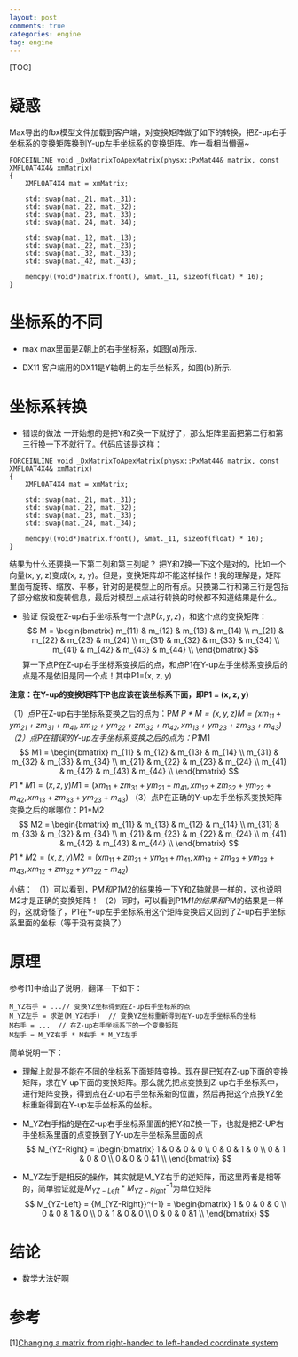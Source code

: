 ```yaml
---
layout: post
comments: true
categories: engine
tag: engine
---
```


[TOC]

# 疑惑
Max导出的fbx模型文件加载到客户端，对变换矩阵做了如下的转换，把Z-up右手坐标系的变换矩阵换到Y-up左手坐标系的变换矩阵。咋一看相当懵逼~

```
FORCEINLINE void _DxMatrixToApexMatrix(physx::PxMat44& matrix, const XMFLOAT4X4& xmMatrix)
{
    XMFLOAT4X4 mat = xmMatrix;    

    std::swap(mat._21, mat._31);
    std::swap(mat._22, mat._32);
    std::swap(mat._23, mat._33);
    std::swap(mat._24, mat._34);

    std::swap(mat._12, mat._13);
    std::swap(mat._22, mat._23);
    std::swap(mat._32, mat._33);
    std::swap(mat._42, mat._43);

    memcpy((void*)matrix.front(), &mat._11, sizeof(float) * 16);    
}
```

# 坐标系的不同

* max
max里面是Z朝上的右手坐标系，如图(a)所示.

* DX11
客户端用的DX11是Y轴朝上的左手坐标系，如图(b)所示.

# 坐标系转换
* 错误的做法
一开始想的是把Y和Z换一下就好了，那么矩阵里面把第二行和第三行换一下不就行了。代码应该是这样：
```
FORCEINLINE void _DxMatrixToApexMatrix(physx::PxMat44& matrix, const XMFLOAT4X4& xmMatrix)
{
    XMFLOAT4X4 mat = xmMatrix;    

    std::swap(mat._21, mat._31);
    std::swap(mat._22, mat._32);
    std::swap(mat._23, mat._33);
    std::swap(mat._24, mat._34);

    memcpy((void*)matrix.front(), &mat._11, sizeof(float) * 16);    
}
```
结果为什么还要换一下第二列和第三列呢？
把Y和Z换一下这个是对的，比如一个向量(x, y, z)变成(x, z, y)。但是，变换矩阵却不能这样操作！我的理解是，矩阵里面有旋转、缩放、平移，针对的是模型上的所有点。只换第二行和第三行是包括了部分缩放和旋转信息，最后对模型上点进行转换的时候都不知道结果是什么。

* 验证
假设在Z-up右手坐标系有一个点P$(x, y, z)$，和这个点的变换矩阵：
$$ M = 
    \begin{bmatrix}
    m_{11} & m_{12} & m_{13} & m_{14} \\
    m_{21} & m_{22} & m_{23} & m_{24} \\
    m_{31} & m_{32} & m_{33} & m_{34} \\
    m_{41} & m_{42} & m_{43} & m_{44} \\
    \end{bmatrix}
$$
算一下点P在Z-up右手坐标系变换后的点，和点P1在Y-up左手坐标系变换后的点是不是依旧是同一个点！其中P1=(x, z, y)

**注意：在Y-up的变换矩阵下P也应该在该坐标系下面，即P1 = (x, z, y)**

（1）点P在Z-up右手坐标系变换之后的点为：P*M
$P*M = (x, y, z)M = (xm_{11}+ym_{21}+zm_{31}+m_{41}, xm_{12}+ym_{22}+zm_{32}+m_{42}, xm_{13}+ym_{23}+zm_{33}+m_{43})$
（2）点P在错误的Y-up左手坐标系变换之后的点为：P1*M1
$$ M1 = 
    \begin{bmatrix}
    m_{11} & m_{12} & m_{13} & m_{14} \\
    m_{31} & m_{32} & m_{33} & m_{34} \\
    m_{21} & m_{22} & m_{23} & m_{24} \\
    m_{41} & m_{42} & m_{43} & m_{44} \\
    \end{bmatrix}
$$
$P1*M1 = (x, z, y)M1 = (xm_{11}+zm_{31}+ym_{21}+m_{41}, xm_{12}+zm_{32}+ym_{22}+m_{42}, xm_{13}+zm_{33}+ym_{23}+m_{43})$
（3）点P在正确的Y-up左手坐标系变换矩阵变换之后的嗲哪位：P1*M2
$$ M2 = 
    \begin{bmatrix}
    m_{11} & m_{13} & m_{12} & m_{14} \\
    m_{31} & m_{33} & m_{32} & m_{34} \\
    m_{21} & m_{23} & m_{22} & m_{24} \\
    m_{41} & m_{42} & m_{43} & m_{44} \\
    \end{bmatrix}
$$
$P1*M2 = (x, z, y)M2 = (xm_{11}+zm_{31}+ym_{21}+m_{41}, xm_{13}+zm_{33}+ym_{23}+m_{43}, xm_{12}+zm_{32}+ym_{22}+m_{42})$

小结：
（1）可以看到，P*M和P1*M2的结果换一下Y和Z轴就是一样的，这也说明M2才是正确的变换矩阵！
（2）同时，可以看到P1*M1的结果和P*M的结果是一样的，这就奇怪了，P1在Y-up左手坐标系用这个矩阵变换后又回到了Z-up右手坐标系里面的坐标（等于没有变换了）

# 原理
参考[1]中给出了说明，翻译一下如下：
```
M_YZ右手 = ...// 变换YZ坐标得到在Z-up右手坐标系的点
M_YZ左手 = 求逆(M_YZ右手)  // 变换YZ坐标重新得到在Y-up左手坐标系的坐标
M右手 = ...  // 在Z-up右手坐标系下的一个变换矩阵
M左手 = M_YZ右手 * M右手 * M_YZ左手
```
简单说明一下：
* 理解上就是不能在不同的坐标系下面矩阵变换。现在是已知在Z-up下面的变换矩阵，求在Y-up下面的变换矩阵。那么就先把点变换到Z-up右手坐标系中，进行矩阵变换，得到点在Z-up右手坐标系新的位置，然后再把这个点换YZ坐标重新得到在Y-up左手坐标系的坐标。
* M_YZ右手指的是在Z-up右手坐标系里面的把Y和Z换一下，也就是把Z-UP右手坐标系里面的点变换到了Y-up左手坐标系里面的点
$$ M_{YZ-Right} = 
    \begin{bmatrix}
    1 & 0 & 0 & 0 \\
    0 & 0 & 1 & 0 \\
    0 & 1 & 0 & 0 \\
    0 & 0 & 0 &1 \\
    \end{bmatrix}
$$

* M_YZ左手是相反的操作，其实就是M_YZ右手的逆矩阵，而这里两者是相等的，简单验证就是$M_{YZ-Left}  * {M_{YZ-Right}}^{-1}$为单位矩阵
$$ M_{YZ-Left}  = {M_{YZ-Right}}^{-1} = 
    \begin{bmatrix}
    1 & 0 & 0 & 0 \\
    0 & 0 & 1 & 0 \\
    0 & 1 & 0 & 0 \\
    0 & 0 & 0 &1 \\
    \end{bmatrix}
$$

# 结论
* 数学大法好啊

# 参考
[1][Changing a matrix from right-handed to left-handed coordinate system](https://stackoverflow.com/questions/1263072/changing-a-matrix-from-right-handed-to-left-handed-coordinate-system)


